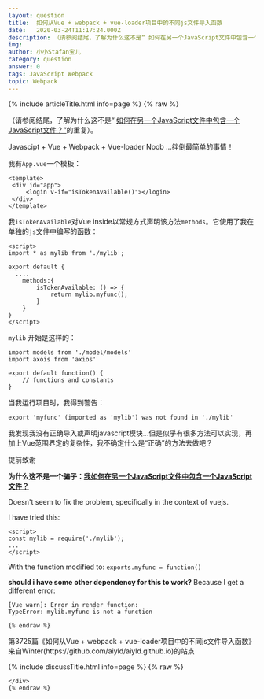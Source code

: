 ```yaml
---
layout: question
title:  如何从Vue + webpack + vue-loader项目中的不同js文件导入函数
date:   2020-03-24T11:17:24.000Z
description: （请参阅结尾，了解为什么这不是“ 如何在另一个JavaScript文件中包含一个JavaScript文件？”的重复）。Javascipt + Vue ...
img: 
author: 小小Stafan宝儿
category: question
answer: 0
tags: JavaScript Webpack
topic: Webpack
---
```

<div class="article-root">
  <div class="article">
    {% include articleTitle.html info=page %}
    {% raw %}
    <div class="article-content"><p><font style="vertical-align: inherit;"><font style="vertical-align: inherit;">（请参阅结尾，了解为什么这不是“ </font></font><a href="https://stackoverflow.com/questions/950087"><font style="vertical-align: inherit;"><font style="vertical-align: inherit;">如何在另一个JavaScript文件中包含一个JavaScript文件？”</font></font></a><font style="vertical-align: inherit;"><font style="vertical-align: inherit;">的重复</font><font style="vertical-align: inherit;">）。</font></font></p>

<p><font style="vertical-align: inherit;"><font style="vertical-align: inherit;">Javascipt + Vue + Webpack + Vue-loader Noob ...绊倒最简单的事情！ </font></font></p>

<p><font style="vertical-align: inherit;"><font style="vertical-align: inherit;">我有</font></font><code>App.vue</code><font style="vertical-align: inherit;"><font style="vertical-align: inherit;">一个模板：</font></font></p>

<pre><code>&lt;template&gt;<font></font>
 &lt;div id="app"&gt;<font></font>
     &lt;login v-if="isTokenAvailable()"&gt;&lt;/login&gt;<font></font>
 &lt;/div&gt;<font></font>
&lt;/template&gt;<font></font>
</code></pre>

<p><font style="vertical-align: inherit;"><font style="vertical-align: inherit;">我</font></font><code>isTokenAvailable</code><font style="vertical-align: inherit;"><font style="vertical-align: inherit;">对Vue inside以常规方式</font><font style="vertical-align: inherit;">声明该</font><font style="vertical-align: inherit;">方法</font></font><code>methods</code><font style="vertical-align: inherit;"><font style="vertical-align: inherit;">。</font><font style="vertical-align: inherit;">它使用了我在单独的</font></font><code>js</code><font style="vertical-align: inherit;"><font style="vertical-align: inherit;">文件中</font><font style="vertical-align: inherit;">编写的函数</font><font style="vertical-align: inherit;">：</font></font></p>

<pre><code>&lt;script&gt;<font></font>
import * as mylib from './mylib';<font></font>
<font></font>
export default {<font></font>
  ....<font></font>
    methods:{<font></font>
        isTokenAvailable: () =&gt; {<font></font>
            return mylib.myfunc();<font></font>
        }<font></font>
    }<font></font>
}<font></font>
&lt;/script&gt;<font></font>
</code></pre>

<p><code>mylib</code><font style="vertical-align: inherit;"><font style="vertical-align: inherit;"> 开始是这样的：</font></font></p>

<pre><code>import models from './model/models'<font></font>
import axois from 'axios'<font></font>
<font></font>
export default function() {<font></font>
    // functions and constants<font></font>
}<font></font>
</code></pre>

<p><font style="vertical-align: inherit;"><font style="vertical-align: inherit;">当我运行项目时，我得到警告：</font></font></p>

<pre><code>export 'myfunc' (imported as 'mylib') was not found in './mylib'
</code></pre>

<p><font style="vertical-align: inherit;"><font style="vertical-align: inherit;">我发现我没有正确导入或声明javascript模块...但是似乎有很多方法可以实现，再加上Vue范围界定的复杂性，我不确定什么是“正确”的方法去做吧？</font></font></p>

<p><font style="vertical-align: inherit;"><font style="vertical-align: inherit;">提前致谢</font></font></p>

<p><strong><font style="vertical-align: inherit;"><font style="vertical-align: inherit;">为什么这不是一个骗子：</font></font><a href="https://stackoverflow.com/questions/950087"><font style="vertical-align: inherit;"><font style="vertical-align: inherit;">我如何在另一个JavaScript文件中包含一个JavaScript文件？</font></font></a></strong></p>

<p>Doesn't seem to fix the problem, specifically in the context of vuejs.</p>

<p>I have tried this:</p>

<pre><code>&lt;script&gt;<font></font>
const mylib = require('./mylib');<font></font>
...<font></font>
&lt;/script&gt;<font></font>
</code></pre>

<p>With the function modified to: <code>exports.myfunc = function()</code></p>

<p><strong>should i have some other dependency for this to work?</strong> Because I get a different error: </p>

<pre><code>[Vue warn]: Error in render function:<font></font>
TypeError: mylib.myfunc is not a function<font></font>
</code></pre></div>
    {% endraw %}
  </div>
  <p class="winter_mark">第3725篇《如何从Vue + webpack + vue-loader项目中的不同js文件导入函数》来自Winter(https://github.com/aiyld/aiyld.github.io)的站点</p>
  <div class="discuss-wrapper">
    {% include discussTitle.html info=page %}
    {% raw %}
    <div class="discuss-list">
    
    </div>
    {% endraw %}
  </div>
<div>

